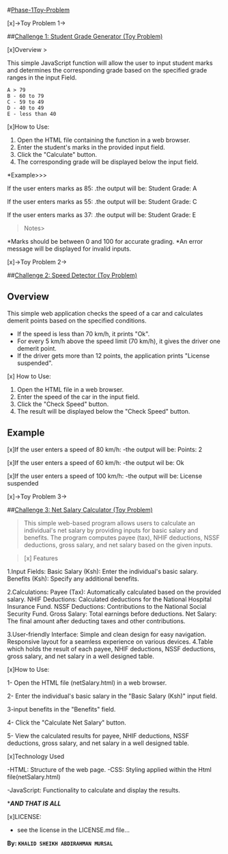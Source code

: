 #<ins>Phase-1Toy-Problem</ins>

[x]->Toy Problem 1->

##<ins>Challenge 1: Student Grade Generator (Toy Problem)</ins>

[x]Overview >

This simple JavaScript function will allow the user to input student marks and determines the corresponding grade based on the specified grade ranges in the input Field.

    A > 79
    B - 60 to 79
    C - 59 to 49
    D - 40 to 49
    E - less than 40

[x]How to Use:

1. Open the HTML file containing the function in a web browser.
2. Enter the student's marks in the provided input field.
3. Click the "Calculate" button.
4. The corresponding grade will be displayed below the input field.

\*Example>>>

If the user enters marks as 85:
.the output will be: Student Grade: A

If the user enters marks as 55:
.the output will be: Student Grade: C

If the user enters marks as 37:
.the output will be: Student Grade: E

> Notes>

*Marks should be between 0 and 100 for accurate grading.
*An error message will be displayed for invalid inputs.

[x]->Toy Problem 2->

##<ins>Challenge 2: Speed Detector (Toy Problem)</ins>

## Overview

This simple web application checks the speed of a car and calculates demerit points based on the specified conditions.

- If the speed is less than 70 km/h, it prints "Ok".
- For every 5 km/h above the speed limit (70 km/h), it gives the driver one demerit point.
- If the driver gets more than 12 points, the application prints "License suspended".

[x] How to Use:

1. Open the HTML file in a web browser.
2. Enter the speed of the car in the input field.
3. Click the "Check Speed" button.
4. The result will be displayed below the "Check Speed" button.

## Example

[x]If the user enters a speed of 80 km/h:
-the output will be: Points: 2

[x]If the user enters a speed of 60 km/h:
-the output wil be: Ok

[x]If the user enters a speed of 100 km/h:
-the output will be: License suspended

[x]->Toy Problem 3->

##<ins>Challenge 3: Net Salary Calculator (Toy Problem)</ins>

> This simple web-based program allows users to calculate an individual's net salary by providing inputs for basic salary and benefits. The program computes payee (tax), NHIF deductions, NSSF deductions, gross salary, and net salary based on the given inputs.

> [x] Features

1.Input Fields:
Basic Salary (Ksh): Enter the individual's basic salary.
Benefits (Ksh): Specify any additional benefits.

2.Calculations:
Payee (Tax): Automatically calculated based on the provided salary.
NHIF Deductions: Calculated deductions for the National Hospital Insurance Fund.
NSSF Deductions: Contributions to the National Social Security Fund.
Gross Salary: Total earnings before deductions.
Net Salary: The final amount after deducting taxes and other contributions.

3.User-friendly Interface:
Simple and clean design for easy navigation.
Responsive layout for a seamless experience on various devices.
4.Table which holds the result of each payee, NHIF deductions, NSSF deductions, gross salary, and net salary in a well designed table.

[x]How to Use:

1- Open the HTML file (netSalary.html) in a web browser.

2- Enter the individual's basic salary in the "Basic Salary (Ksh)" input field.

3-input benefits in the "Benefits" field.

4- Click the "Calculate Net Salary" button.

5- View the calculated results for payee, NHIF deductions, NSSF deductions, gross salary, and net salary in a well designed table.

[x]Technology Used

-HTML: Structure of the web page.
-CSS: Styling applied within the Html file(netSalary.html)

-JavaScript: Functionality to calculate and display the results.

\***_AND THAT IS ALL_**

[x]LICENSE:

- see the license in the LICENSE.md file...

**By: `KHALID SHEIKH ABDIRAHMAN MURSAL`**
